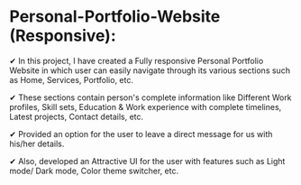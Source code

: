 # Personal-Portfolio-Website (Responsive):

✔ In this project, I have created a Fully responsive Personal Portfolio Website in which user can easily navigate through its various sections such as Home, Services, Portfolio, etc.

✔ These sections contain  person's complete information like Different Work profiles, Skill sets, Education & Work experience with complete timelines, Latest projects, Contact details, etc.

✔ Provided an option for the user to leave a direct message for us with his/her details. 

✔ Also, developed an Attractive UI for the user with features such as Light mode/ Dark mode, Color theme switcher, etc. 
